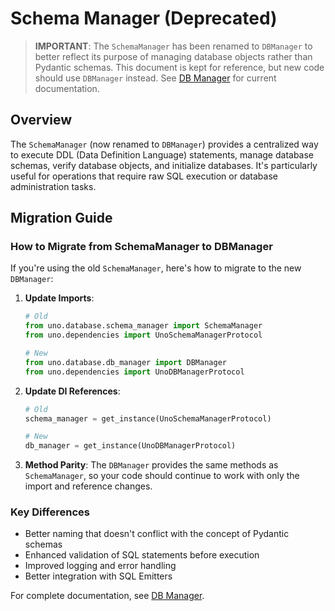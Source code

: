 # Schema Manager (Deprecated)

> **IMPORTANT**: The `SchemaManager` has been renamed to `DBManager` to better reflect its purpose of managing database objects rather than Pydantic schemas. This document is kept for reference, but new code should use `DBManager` instead. See [DB Manager](db_manager.md) for current documentation.

## Overview

The `SchemaManager` (now renamed to `DBManager`) provides a centralized way to execute DDL (Data Definition Language) statements, manage database schemas, verify database objects, and initialize databases. It's particularly useful for operations that require raw SQL execution or database administration tasks.

## Migration Guide

### How to Migrate from SchemaManager to DBManager

If you're using the old `SchemaManager`, here's how to migrate to the new `DBManager`:

1. **Update Imports**:
   ```python
   # Old
   from uno.database.schema_manager import SchemaManager
   from uno.dependencies import UnoSchemaManagerProtocol
   
   # New
   from uno.database.db_manager import DBManager
   from uno.dependencies import UnoDBManagerProtocol
   ```

2. **Update DI References**:
   ```python
   # Old
   schema_manager = get_instance(UnoSchemaManagerProtocol)
   
   # New
   db_manager = get_instance(UnoDBManagerProtocol)
   ```

3. **Method Parity**:
   The `DBManager` provides the same methods as `SchemaManager`, so your code should continue to work with only the import and reference changes.

### Key Differences

- Better naming that doesn't conflict with the concept of Pydantic schemas
- Enhanced validation of SQL statements before execution
- Improved logging and error handling
- Better integration with SQL Emitters

For complete documentation, see [DB Manager](db_manager.md).